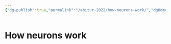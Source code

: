 ```yaml
---
{"dg-publish":true,"permalink":"/abitur-2022/how-neurons-work/","dgHomeLink":true,"dgPassFrontmatter":false}
---
```


# How neurons work
